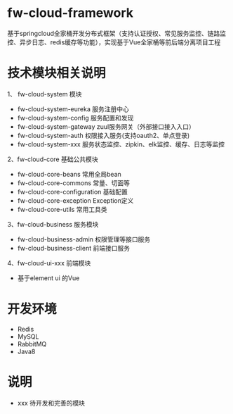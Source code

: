# fw-cloud-framework
基于springcloud全家桶开发分布式框架（支持认证授权、常见服务监控、链路监控、异步日志、redis缓存等功能），实现基于Vue全家桶等前后端分离项目工程

# 技术模块相关说明
1、 fw-cloud-system 模块
- fw-cloud-system-eureka 服务注册中心
- fw-cloud-system-config 服务配置和发现
- fw-cloud-system-gateway zuul服务网关（外部接口接入入口）
- fw-cloud-system-auth 权限接入服务(支持oauth2、单点登录)
- fw-cloud-system-xxx 服务状态监控、zipkin、elk监控、缓存、日志等监控

2、fw-cloud-core 基础公共模块
- fw-cloud-core-beans 常用全局bean
- fw-cloud-core-commons 常量、切面等
- fw-cloud-core-configuration 基础配置
- fw-cloud-core-exception Exception定义
- fw-cloud-core-utils 常用工具类

3、fw-cloud-business 服务模块
- fw-cloud-business-admin 权限管理等接口服务
- fw-cloud-business-client 前端接口服务

4、fw-cloud-ui-xxx 前端模块
- 基于element ui 的Vue

# 开发环境
- Redis
- MySQL
- RabbitMQ
- Java8

# 说明
- xxx 待开发和完善的模块
